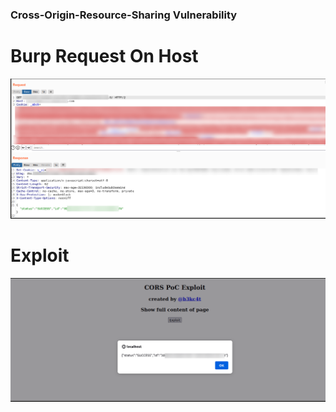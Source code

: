 ### Cross-Origin-Resource-Sharing Vulnerability


# Burp Request On Host

![](https://github.com/mustgundogdu/Research/blob/main/BountyCorsOn----/cors2.PNG)



# Exploit 
![](https://github.com/mustgundogdu/Research/blob/main/BountyCorsOn----/cors1.PNG)

